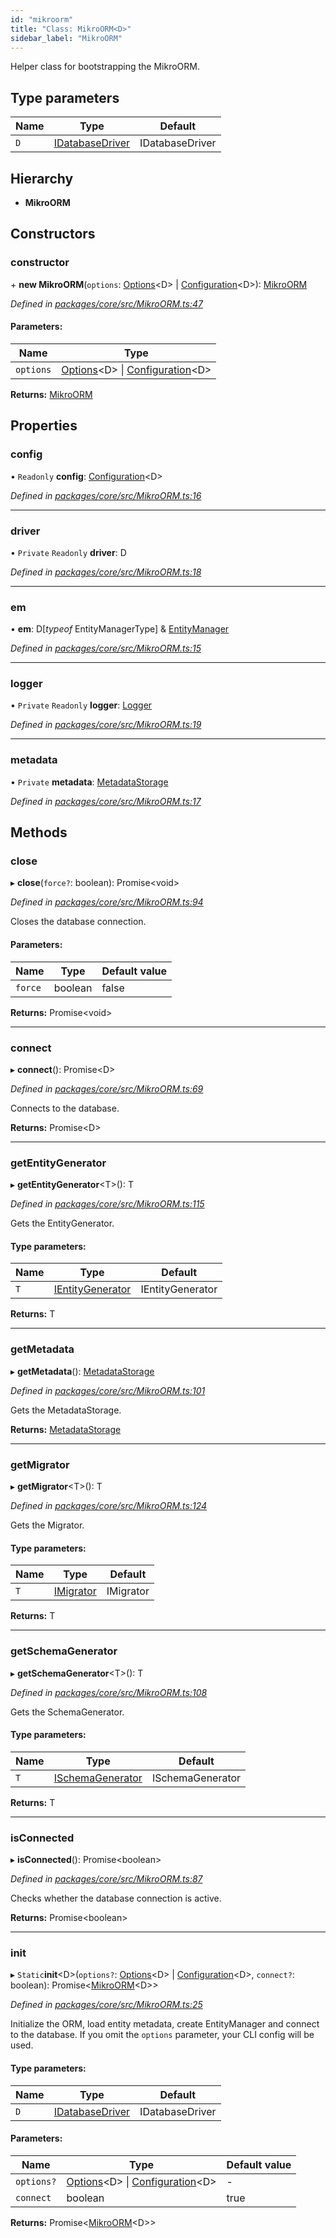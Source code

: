 ```yaml
---
id: "mikroorm"
title: "Class: MikroORM<D>"
sidebar_label: "MikroORM"
---
```


Helper class for bootstrapping the MikroORM.

## Type parameters

Name | Type | Default |
------ | ------ | ------ |
`D` | [IDatabaseDriver](../interfaces/idatabasedriver.md) | IDatabaseDriver |

## Hierarchy

* **MikroORM**

## Constructors

### constructor

\+ **new MikroORM**(`options`: [Options](../index.md#options)&#60;D> \| [Configuration](configuration.md)&#60;D>): [MikroORM](mikroorm.md)

*Defined in [packages/core/src/MikroORM.ts:47](https://github.com/mikro-orm/mikro-orm/blob/c7aaca40d/packages/core/src/MikroORM.ts#L47)*

#### Parameters:

Name | Type |
------ | ------ |
`options` | [Options](../index.md#options)&#60;D> \| [Configuration](configuration.md)&#60;D> |

**Returns:** [MikroORM](mikroorm.md)

## Properties

### config

• `Readonly` **config**: [Configuration](configuration.md)&#60;D>

*Defined in [packages/core/src/MikroORM.ts:16](https://github.com/mikro-orm/mikro-orm/blob/c7aaca40d/packages/core/src/MikroORM.ts#L16)*

___

### driver

• `Private` `Readonly` **driver**: D

*Defined in [packages/core/src/MikroORM.ts:18](https://github.com/mikro-orm/mikro-orm/blob/c7aaca40d/packages/core/src/MikroORM.ts#L18)*

___

### em

•  **em**: D[*typeof* EntityManagerType] & [EntityManager](entitymanager.md)

*Defined in [packages/core/src/MikroORM.ts:15](https://github.com/mikro-orm/mikro-orm/blob/c7aaca40d/packages/core/src/MikroORM.ts#L15)*

___

### logger

• `Private` `Readonly` **logger**: [Logger](logger.md)

*Defined in [packages/core/src/MikroORM.ts:19](https://github.com/mikro-orm/mikro-orm/blob/c7aaca40d/packages/core/src/MikroORM.ts#L19)*

___

### metadata

• `Private` **metadata**: [MetadataStorage](metadatastorage.md)

*Defined in [packages/core/src/MikroORM.ts:17](https://github.com/mikro-orm/mikro-orm/blob/c7aaca40d/packages/core/src/MikroORM.ts#L17)*

## Methods

### close

▸ **close**(`force?`: boolean): Promise&#60;void>

*Defined in [packages/core/src/MikroORM.ts:94](https://github.com/mikro-orm/mikro-orm/blob/c7aaca40d/packages/core/src/MikroORM.ts#L94)*

Closes the database connection.

#### Parameters:

Name | Type | Default value |
------ | ------ | ------ |
`force` | boolean | false |

**Returns:** Promise&#60;void>

___

### connect

▸ **connect**(): Promise&#60;D>

*Defined in [packages/core/src/MikroORM.ts:69](https://github.com/mikro-orm/mikro-orm/blob/c7aaca40d/packages/core/src/MikroORM.ts#L69)*

Connects to the database.

**Returns:** Promise&#60;D>

___

### getEntityGenerator

▸ **getEntityGenerator**&#60;T>(): T

*Defined in [packages/core/src/MikroORM.ts:115](https://github.com/mikro-orm/mikro-orm/blob/c7aaca40d/packages/core/src/MikroORM.ts#L115)*

Gets the EntityGenerator.

#### Type parameters:

Name | Type | Default |
------ | ------ | ------ |
`T` | [IEntityGenerator](../interfaces/ientitygenerator.md) | IEntityGenerator |

**Returns:** T

___

### getMetadata

▸ **getMetadata**(): [MetadataStorage](metadatastorage.md)

*Defined in [packages/core/src/MikroORM.ts:101](https://github.com/mikro-orm/mikro-orm/blob/c7aaca40d/packages/core/src/MikroORM.ts#L101)*

Gets the MetadataStorage.

**Returns:** [MetadataStorage](metadatastorage.md)

___

### getMigrator

▸ **getMigrator**&#60;T>(): T

*Defined in [packages/core/src/MikroORM.ts:124](https://github.com/mikro-orm/mikro-orm/blob/c7aaca40d/packages/core/src/MikroORM.ts#L124)*

Gets the Migrator.

#### Type parameters:

Name | Type | Default |
------ | ------ | ------ |
`T` | [IMigrator](../interfaces/imigrator.md) | IMigrator |

**Returns:** T

___

### getSchemaGenerator

▸ **getSchemaGenerator**&#60;T>(): T

*Defined in [packages/core/src/MikroORM.ts:108](https://github.com/mikro-orm/mikro-orm/blob/c7aaca40d/packages/core/src/MikroORM.ts#L108)*

Gets the SchemaGenerator.

#### Type parameters:

Name | Type | Default |
------ | ------ | ------ |
`T` | [ISchemaGenerator](../interfaces/ischemagenerator.md) | ISchemaGenerator |

**Returns:** T

___

### isConnected

▸ **isConnected**(): Promise&#60;boolean>

*Defined in [packages/core/src/MikroORM.ts:87](https://github.com/mikro-orm/mikro-orm/blob/c7aaca40d/packages/core/src/MikroORM.ts#L87)*

Checks whether the database connection is active.

**Returns:** Promise&#60;boolean>

___

### init

▸ `Static`**init**&#60;D>(`options?`: [Options](../index.md#options)&#60;D> \| [Configuration](configuration.md)&#60;D>, `connect?`: boolean): Promise&#60;[MikroORM](mikroorm.md)&#60;D>>

*Defined in [packages/core/src/MikroORM.ts:25](https://github.com/mikro-orm/mikro-orm/blob/c7aaca40d/packages/core/src/MikroORM.ts#L25)*

Initialize the ORM, load entity metadata, create EntityManager and connect to the database.
If you omit the `options` parameter, your CLI config will be used.

#### Type parameters:

Name | Type | Default |
------ | ------ | ------ |
`D` | [IDatabaseDriver](../interfaces/idatabasedriver.md) | IDatabaseDriver |

#### Parameters:

Name | Type | Default value |
------ | ------ | ------ |
`options?` | [Options](../index.md#options)&#60;D> \| [Configuration](configuration.md)&#60;D> | - |
`connect` | boolean | true |

**Returns:** Promise&#60;[MikroORM](mikroorm.md)&#60;D>>
